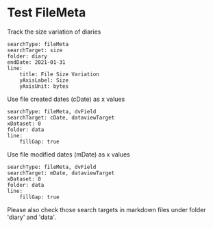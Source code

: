 # Test FileMeta
Track the size variation of diaries 
``` tracker
searchType: fileMeta
searchTarget: size
folder: diary
endDate: 2021-01-31
line:
    title: File Size Variation
	yAxisLabel: Size
	yAxisUnit: bytes
```

Use file created dates (cDate) as x values
``` tracker
searchType: fileMeta, dvField
searchTarget: cDate, dataviewTarget
xDataset: 0
folder: data
line:
    fillGap: true
```

Use file modified dates (mDate) as x values
``` tracker
searchType: fileMeta, dvField
searchTarget: mDate, dataviewTarget
xDataset: 0
folder: data
line:
    fillGap: true
```

Please also check those search targets in markdown files under folder 'diary' and 'data'.

